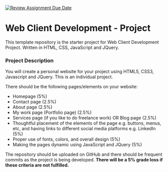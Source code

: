 [![Review Assignment Due Date](https://classroom.github.com/assets/deadline-readme-button-22041afd0340ce965d47ae6ef1cefeee28c7c493a6346c4f15d667ab976d596c.svg)](https://classroom.github.com/a/OWVOeUsE)
# Web Client Development - Project

This template repository is the starter project for Web Client Development Project. Written in HTML, CSS, JavaScript and JQuery.

### Project Description

You will create a personal website for your project using HTML5, CSS3, Javascript and JQuery. This is an individual project.

There should be the following pages/elements on your website:

- Homepage (5%)
- Contact page (2.5%)
- About page (2.5%)
- My work page (Portfolio page) (2.5%)
- Services page (if you like to do freelance work) OR Blog page (2.5%)
- Thoughtful placement of the elements of the page e.g. buttons, menus, etc, and having links to different social media platforms e.g. LinkedIn (5%)
- Proper use of fonts, colors, and overall design (5%)
- Making the pages dynamic using JavaScript and JQuery (5%)

The repository should be uploaded on GitHub and there should be frequent commits as the project is being developed. **There will be a 5% grade loss if these criteria are not fulfilled.**

